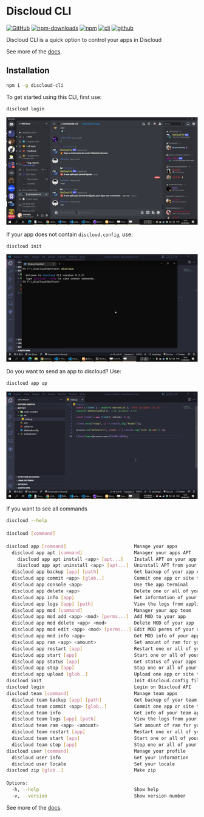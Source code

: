 # Discloud CLI

[![GitHub](https://img.shields.io/github/license/discloud/cli)](https://github.com/discloud/cli/blob/main/LICENSE)
[![npm-downloads](https://img.shields.io/npm/dw/discloud-cli)](https://www.npmjs.com/package/discloud-cli)
[![npm](https://img.shields.io/npm/v/discloud-cli)](https://www.npmjs.com/package/discloud-cli)
[![cli](https://img.shields.io/badge/Discloud--CLI-Docs-blue)](https://discloud.github.io/cli)
[![github](https://img.shields.io/badge/GitHub-100000?logo=github&logoColor=white)](https://github.com/discloud/cli)

Discloud CLI is a quick option to control your apps in Discloud

See more of the [docs](https://discloud.github.io/cli/).

## Installation

```sh
npm i -g discloud-cli
```

To get started using this CLI, first use:

```sh
discloud login
```

[![discloud-login](./assets/discloud-login.gif)](./docs/login.md)

If your app does not contain `discloud.config`, use:

```sh
discloud init
```

[![discloud-init](./assets/discloud-init.gif)](./docs/init.md)

Do you want to send an app to discloud? Use:

```sh
discloud app up
```

[![discloud-upload](./assets/discloud-upload.gif)](./docs/upload.md)

If you want to see all commands

```sh
discloud --help

discloud [command]

discloud app [command]                         Manage your apps
  discloud app apt [command]                   Manager your apps APT
    discloud app apt install <app> [apt...]    Install APT on your app                          [aliases: i]
    discloud app apt uninstall <app> [apt...]  Uninstall APT from your app                      [aliases: u]
  discloud app backup [app] [path]             Get backup of your app code from Discloud        [aliases: bkp]
  discloud app commit <app> [glob..]           Commit one app or site to Discloud               [aliases: c]
  discloud app console <app>                   Use the app terminal                             [aliases: terminal]
  discloud app delete <app>                    Delete one or all of your apps on Discloud       
  discloud app info [app]                      Get information of your apps                     
  discloud app logs [app] [path]               View the logs from application in Discloud       
  discloud app mod [command]                   Manager your app team                            
  discloud app mod add <app> <mod> [perms...]  Add MOD to your app                              
  discloud app mod delete <app> <mod>          Delete MOD of your app                           
  discloud app mod edit <app> <mod> [perms...] Edit MOD perms of your app                       
  discloud app mod info <app>                  Get MOD info of your app                         
  discloud app ram <app> <amount>              Set amount of ram for your app                   
  discloud app restart [app]                   Restart one or all of your team apps on Discloud 
  discloud app start [app]                     Start one or all of your apps on Discloud        
  discloud app status [app]                    Get status of your apps                          
  discloud app stop [app]                      Stop one or all of your apps on Discloud         
  discloud app upload [glob..]                 Upload one app or site to Discloud               [aliases: up]
discloud init                                  Init discloud.config file                        
discloud login                                 Login on Discloud API                            
discloud team [command]                        Manage team apps                                 
  discloud team backup [app] [path]            Get backup of your team app code from Discloud   [aliases: bkp]
  discloud team commit <app> [glob..]          Commit one app or site to Discloud               [aliases: c]
  discloud team info                           Get info of your team apps                       
  discloud team logs [app] [path]              View the logs from your tean app in Discloud     
  discloud team ram <app> <amount>             Set amount of ram for your app                   
  discloud team restart [app]                  Restart one or all of your apps on Discloud      
  discloud team start [app]                    Start one or all of your team apps on Discloud   
  discloud team stop [app]                     Stop one or all of your team apps on Discloud    
discloud user [command]                        Manage your profile                              
  discloud user info                           Get your information                             
  discloud user locale                         Set your locale                                  
discloud zip [glob..]                          Make zip                                         

Options:
  -h, --help                                   Show help                                        [boolean]
  -v, --version                                Show version number                              [boolean]
```

See more of the [docs](https://discloud.github.io/cli/).
